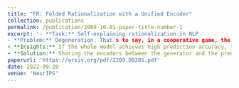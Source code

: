 ```yaml
---
title: "FR: Folded Rationalization with a Unified Encoder"
collection: publications
permalink: /publication/2009-10-01-paper-title-number-1
excerpt: '- **Task:** Self-explaining rationalization in NLP
- **Problem:** Degeneration. That's to say, in a cooperative game, the predictor and the generator (i.e., rationalizer) may collude to use uninformative rationale candidates to get the right label.
- **Insights:** If the whole model achieves high prediction accuracy, the generator can always learn the true semantic.
- **Solution:** Sharing the encoders between the generator and the predictor, which is very simple and is compatible with many variants of this kind of two-player rationaliser/classifier games. '
paperurl: 'https://arxiv.org/pdf/2209.08285.pdf'
date: 2022-09-20
venue: 'NeurIPS'
---
```


